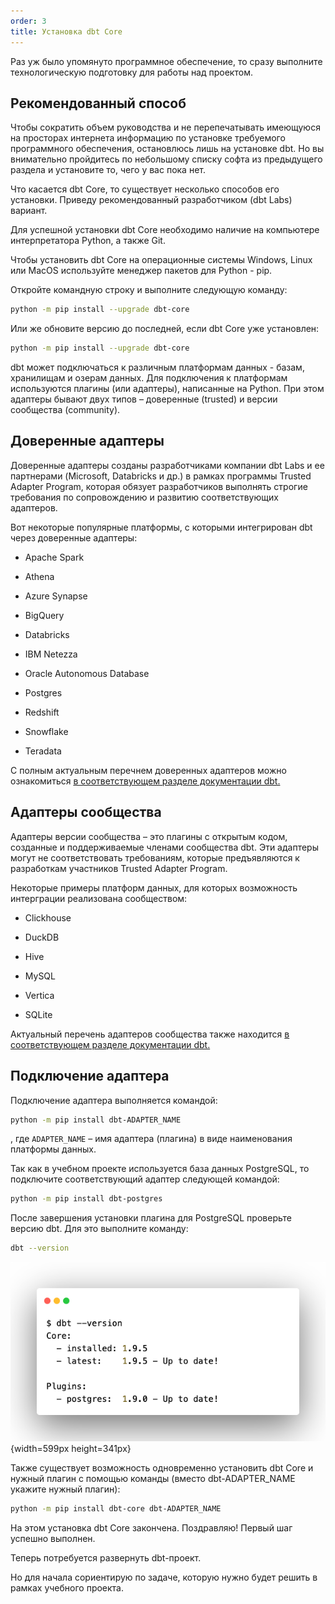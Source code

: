 ```yaml
---
order: 3
title: Установка dbt Core
---
```


Раз уж было упомянуто программное обеспечение, то сразу выполните технологическую подготовку для работы над проектом.

## Рекомендованный способ

Чтобы сократить объем руководства и не перепечатывать имеющуюся на просторах интернета информацию по установке требуемого программного обеспечения, остановлюсь лишь на установке dbt. Но вы внимательно пройдитесь по небольшому списку софта из предыдущего раздела и установите то, чего у вас пока нет.

Что касается dbt Core, то существует несколько способов его установки. Приведу рекомендованный разработчиком (dbt Labs) вариант.

<note type="lab" title="Примечание">

Для успешной установки dbt Core необходимо наличие на компьютере интерпретатора Python, а также Git.

</note>

Чтобы установить dbt Core на операционные системы Windows, Linux или MacOS используйте менеджер пакетов для Python - pip.

Откройте командную строку и выполните следующую команду:

```bash
python -m pip install --upgrade dbt-core
```

Или же обновите версию до последней, если dbt Core уже установлен:

```bash
python -m pip install --upgrade dbt-core
```

dbt может подключаться к различным платформам данных - базам, хранилищам и озерам данных. Для подключения к платформам используются плагины (или адаптеры), написанные на Python. При этом адаптеры бывают двух типов – доверенные (trusted) и версии сообщества (community).

## Доверенные адаптеры

Доверенные адаптеры созданы разработчиками компании dbt Labs и ее партнерами (Microsoft, Databricks и др.) в рамках программы Trusted Adapter Program, которая обязует разработчиков выполнять строгие требования по сопровождению и развитию соответствующих адаптеров.

Вот некоторые популярные платформы, с которыми интегрирован dbt через доверенные адаптеры:

-  Apache Spark

-  Athena

-  Azure Synapse

-  BigQuery

-  Databricks

-  IBM Netezza

-  Oracle Autonomous Database

-  Postgres

-  Redshift

-  Snowflake

-  Teradata

С полным актуальным перечнем доверенных адаптеров можно ознакомиться [в соответствующем разделе документации dbt.](https://docs.getdbt.com/docs/trusted-adapters)

## Адаптеры сообщества

Адаптеры версии сообщества – это плагины с открытым кодом, созданные и поддерживаемые членами сообщества dbt. Эти адаптеры могут не соответствовать требованиям, которые предъявляются к разработкам участников Trusted Adapter Program.

Некоторые примеры платформ данных, для которых возможность интерграции реализована сообществом:

-  Clickhouse

-  DuckDB

-  Hive

-  MySQL

-  Vertica

-  SQLite

Актуальный перечень адаптеров сообщества также находится [в соответствующем разделе документации dbt.](https://docs.getdbt.com/docs/community-adapters)

## Подключение адаптера

Подключение адаптера выполняется командой:

```bash
python -m pip install dbt-ADAPTER_NAME
```

, где `ADAPTER_NAME` – имя адаптера (плагина) в виде наименования платформы данных.

Так как в учебном проекте используется база данных PostgreSQL, то подключите соответствующий адаптер следующей командой:

```bash
python -m pip install dbt-postgres
```

После завершения установки плагина для PostgreSQL проверьте версию dbt. Для это выполните команду:

```bash
dbt --version
```

![](./ustanovka-programmnogo-obespecheniya.png "Рисунок 1. Проверка версии dbt Core и установленных адаптеров"){width=599px height=341px}

<note type="lab" title="Примечание">

Также существует возможность одновременно установить dbt Core и нужный плагин с помощью команды (вместо dbt-ADAPTER_NAME укажите нужный плагин):

```bash
python -m pip install dbt-core dbt-ADAPTER_NAME
```

</note>

На этом установка dbt Core закончена. Поздравляю! Первый шаг успешно выполнен.

Теперь потребуется развернуть dbt-проект.

Но для начала сориентирую по задаче, которую нужно будет решить в рамках учебного проекта.